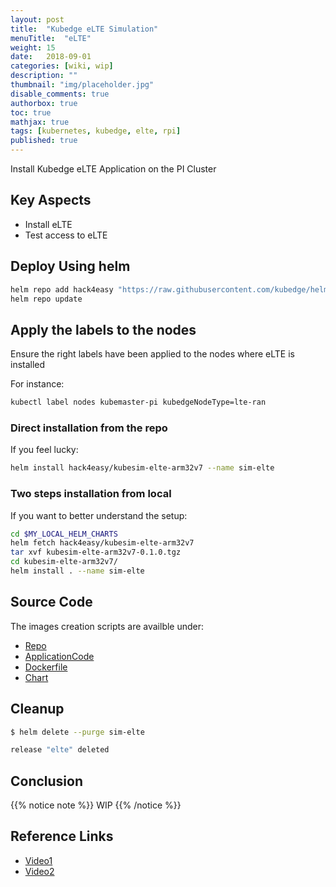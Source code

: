 ```yaml
---
layout: post
title:  "Kubedge eLTE Simulation"
menuTitle:  "eLTE"
weight: 15
date:   2018-09-01
categories: [wiki, wip]
description: ""
thumbnail: "img/placeholder.jpg"
disable_comments: true
authorbox: true
toc: true
mathjax: true
tags: [kubernetes, kubedge, elte, rpi]
published: true
---
```


Install Kubedge eLTE Application on the PI Cluster

<!--more-->

## Key Aspects

- Install eLTE
- Test access to eLTE

## Deploy Using helm

```bash
helm repo add hack4easy "https://raw.githubusercontent.com/kubedge/helmrepos/arm32v7/hack4easy"
helm repo update
```

## Apply the labels to the nodes

Ensure the right labels have been applied to the nodes where eLTE is installed

For instance:

```bash
kubectl label nodes kubemaster-pi kubedgeNodeType=lte-ran 
```

### Direct installation from the repo

If you feel lucky:

```bash
helm install hack4easy/kubesim-elte-arm32v7 --name sim-elte 
```

### Two steps installation from local

If you want to better understand the setup:

```bash
cd $MY_LOCAL_HELM_CHARTS
helm fetch hack4easy/kubesim-elte-arm32v7
tar xvf kubesim-elte-arm32v7-0.1.0.tgz
cd kubesim-elte-arm32v7/
helm install . --name sim-elte 
```
## Source Code

The images creation scripts are availble under:

- [Repo](https://github.com/kubedge/kubesim_elte)
- [ApplicationCode](https://github.com/kubedge/kubesim_elte/tree/arm32v7/kubesim_elte)
- [Dockerfile](https://github.com/kubedge/kubesim_elte/tree/arm32v7/images/kubesim_elte)
- [Chart](https://github.com/kubedge/kubesim_elte/tree/arm32v7/charts/kubesim-elte-arm32v7)

## Cleanup

```bash
$ helm delete --purge sim-elte

release "elte" deleted
```

## Conclusion

{{% notice note %}}
WIP
{{% /notice %}}

## Reference Links

- [Video1](https://youtu.be/ZyTLMnzehyU?t=1798)
- [Video2](https://www.youtube.com/watch?v=a7MX6ED2zVM)
